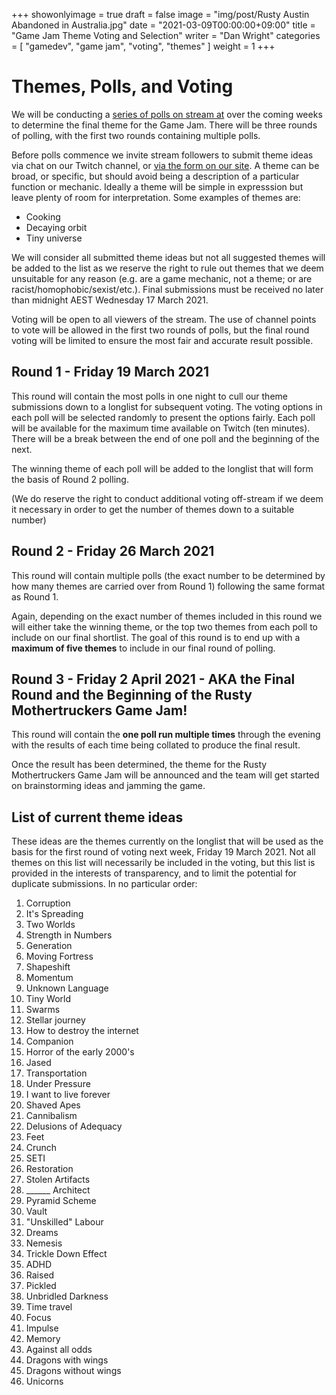 +++
showonlyimage = true
draft = false
image = "img/post/Rusty Austin Abandoned in Australia.jpg"
date = "2021-03-09T00:00:00+09:00"
title = "Game Jam Theme Voting and Selection"
writer = "Dan Wright"
categories = [ "gamedev", "game jam", "voting", "themes" ]
weight = 1
+++

# Themes, Polls, and Voting

We will be conducting a [series of polls on stream at](https://www.twitch.tv/grahamweldon) over the coming weeks to determine the final theme for the Game Jam. There will be three rounds of polling, with the first two rounds containing multiple polls.

Before polls commence we invite stream followers to submit theme ideas via chat on our Twitch channel, or [via the form on our site](https://rustymothertruckers.com/contact/). A theme can be broad, or specific, but should avoid being a description of a particular function or mechanic. Ideally a theme will be simple in expresssion but leave plenty of room for interpretation. Some examples of themes are:

* Cooking
* Decaying orbit
* Tiny universe

We will consider all submitted theme ideas but not all suggested themes will be added to the list as we reserve the right to rule out themes that we deem unsuitable for any reason (e.g. are a game mechanic, not a theme; or are racist/homophobic/sexist/etc.). Final submissions must be received no later than midnight AEST Wednesday 17 March 2021.

Voting will be open to all viewers of the stream. The use of channel points to vote will be allowed in the first two rounds of polls, but the final round voting will be limited to ensure the most fair and accurate result possible.

## Round 1 - Friday 19 March 2021

This round will contain the most polls in one night to cull our theme submissions down to a longlist for subsequent voting. The voting options in each poll will be selected randomly to present the options fairly. Each poll will be available for the maximum time available on Twitch (ten minutes). There will be a break between the end of one poll and the beginning of the next.

The winning theme of each poll will be added to the longlist that will form the basis of Round 2 polling.

(We do reserve the right to conduct additional voting off-stream if we deem it necessary in order to get the number of themes down to a suitable number)

## Round 2 - Friday 26 March 2021

This round will contain multiple polls (the exact number to be determined by how many themes are carried over from Round 1) following the same format as Round 1. 

Again, depending on the exact number of themes included in this round we will either take the winning theme, or the top two themes from each poll to include on our final shortlist. The goal of this round is to end up with a **maximum of five themes** to include in our final round of polling.

## Round 3 - Friday 2 April 2021 - AKA the Final Round and the Beginning of the Rusty Mothertruckers Game Jam!

This round will contain the **one poll run multiple times** through the evening with the results of each time being collated to produce the final result.

Once the result has been determined, the theme for the Rusty Mothertruckers Game Jam will be announced and the team will get started on brainstorming ideas and jamming the game.

## List of current theme ideas

These ideas are the themes currently on the longlist that will be used as the basis for the first round of voting next week, Friday 19 March 2021. Not all themes on this list will necessarily be included in the voting, but this list is provided in the interests of transparency, and to limit the potential for duplicate submissions. In no particular order:

1. Corruption
2. It's Spreading
3. Two Worlds
4. Strength in Numbers
5. Generation
6. Moving Fortress
7. Shapeshift
8. Momentum
9. Unknown Language
10. Tiny World
11. Swarms
12. Stellar journey
13. How to destroy the internet
14. Companion
15. Horror of the early 2000's
16. Jased
17. Transportation
18. Under Pressure
19. I want to live forever
20. Shaved Apes
21. Cannibalism
22. Delusions of Adequacy
23. Feet
24. Crunch
25. SETI
26. Restoration
27. Stolen Artifacts
28. ______ Architect
29. Pyramid Scheme
30. Vault
31. "Unskilled" Labour
32. Dreams
33. Nemesis
34. Trickle Down Effect
35. ADHD
36. Raised
37. Pickled
38. Unbridled Darkness
39. Time travel
40. Focus
41. Impulse
42. Memory
43. Against all odds
44. Dragons with wings
45. Dragons without wings
46. Unicorns
